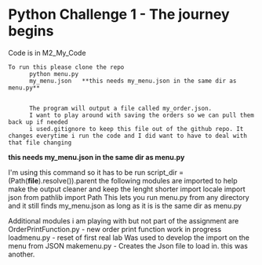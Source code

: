 # Python Challenge 1 - The journey begins
Code is in M2_My_Code
```
To run this please clone the repo
      python menu.py
      my_menu.json   **this needs my_menu.json in the same dir as menu.py**


      The program will output a file called my_order.json. 
      I want to play around with saving the orders so we can pull them back up if needed
      i used.gitignore to keep this file out of the github repo. It changes everytime i run the code and I did want to have to deal with that file changing
```
**this needs my_menu.json in the same dir as menu.py**

I'm using this command so it has to be run
    script_dir = (Path(__file__).resolve()).parent
the following modules are imported to help make the output cleaner and keep the lenght shorter
        import locale
        import json
        from pathlib import Path
This lets you run menu.py from any directory and it still finds my_menu.json as long as it is is the same dir as menu.py

Additional modules i am playing with but not part of the assignment are
  OrderPrintFunction.py - new order print function work in progress
  loadmenu.py           - reset of first real lab Was used to develop the import on the menu from JSON
  makemenu.py           - Creates the Json file to load in. this was another. 
